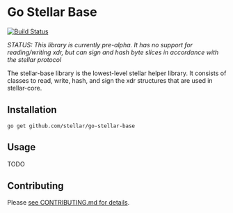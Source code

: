 # Go Stellar Base
[![Build Status](https://travis-ci.org/stellar/go-stellar-base.svg?branch=master)](https://travis-ci.org/stellar/go-stellar-base)

*STATUS:  This library is currently pre-alpha.  It has no support for reading/writing xdr, but can sign and hash byte slices in accordance with the stellar protocol*

The stellar-base library is the lowest-level stellar helper library.  It consists of classes
to read, write, hash, and sign the xdr structures that are used in stellar-core.

## Installation


```shell
go get github.com/stellar/go-stellar-base
```

## Usage

TODO

## Contributing

Please [see CONTRIBUTING.md for details](CONTRIBUTING.md).
